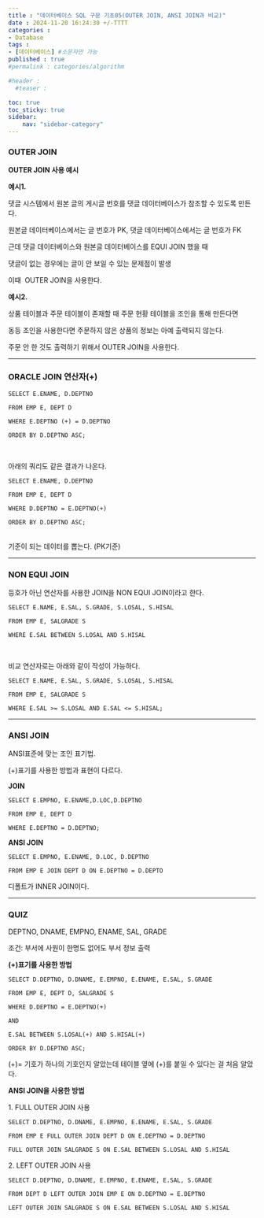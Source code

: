 ```yaml
---
title : "데이터베이스 SQL 구문 기초05(OUTER JOIN, ANSI JOIN과 비교)"
date : 2024-11-20 16:24:30 +/-TTTT
categories : 
- Database
tags : 
- [데이터베이스] #소문자만 가능
published : true
#permalink : categories/algorithm

#header :
  #teaser : 

toc: true
toc_sticky: true
sidebar:
    nav: "sidebar-category"
---
```


### OUTER JOIN

**OUTER JOIN 사용 예시**

**예시1.**

댓글 시스템에서 원본 글의 게시글 번호를 댓글 데이터베이스가 참조할 수 있도록 만든다.

원본글 데이터베이스에서는 글 번호가 PK, 댓글 데이터베이스에서는 글 번호가 FK

근데 댓글 데이터베이스와 원본글 데이터베이스를 EQUI JOIN 했을 때

댓글이 없는 경우에는 글이 안 보일 수 있는 문제점이 발생

이때  OUTER JOIN을 사용한다.

**예시2.**

상품 테이블과 주문 테이블이 존재할 때 주문 현황 테이블을 조인을 통해 만든다면

동등 조인을 사용한다면 주문하지 않은 상품의 정보는 아예 출력되지 않는다.

주문 안 한 것도 출력하기 위해서 OUTER JOIN을 사용한다.

* * *

### ORACLE JOIN 연산자(+)

```
SELECT E.ENAME, D.DEPTNO

FROM EMP E, DEPT D

WHERE E.DEPTNO (+) = D.DEPTNO

ORDER BY D.DEPTNO ASC;
```

&nbsp;

아래의 쿼리도 같은 결과가 나온다.

```
SELECT E.ENAME, D.DEPTNO

FROM EMP E, DEPT D

WHERE D.DEPTNO = E.DEPTNO(+)

ORDER BY D.DEPTNO ASC;
```

&nbsp;  
기준이 되는 데이터를 뽑는다. (PK기준)

* * *

### NON EQUI JOIN

등호가 아닌 연산자를 사용한 JOIN을 NON EQUI JOIN이라고 한다.

```
SELECT E.NAME, E.SAL, S.GRADE, S.LOSAL, S.HISAL

FROM EMP E, SALGRADE S

WHERE E.SAL BETWEEN S.LOSAL AND S.HISAL
```

&nbsp;

비교 연산자로는 아래와 같이 작성이 가능하다.

```
SELECT E.NAME, E.SAL, S.GRADE, S.LOSAL, S.HISAL

FROM EMP E, SALGRADE S

WHERE E.SAL >= S.LOSAL AND E.SAL <= S.HISAL;
```

* * *

### ANSI JOIN

ANSI표준에 맞는 조인 표기법.

(+)표기를 사용한 방법과 표현이 다르다.

**JOIN**

```
SELECT E.EMPNO, E.ENAME,D.LOC,D.DEPTNO

FROM EMP E, DEPT D

WHERE E.DEPTNO = D.DEPTNO;
```

**ANSI JOIN**

```
SELECT E.EMPNO, E.ENAME, D.LOC, D.DEPTNO

FROM EMP E JOIN DEPT D ON E.DEPTNO = D.DEPTO
```

디폴트가 INNER JOIN이다.

* * *

### QUIZ

DEPTNO, DNAME, EMPNO, ENAME, SAL, GRADE

조건: 부서에 사원이 한명도 없어도 부서 정보 출력

**(+)표기를 사용한 방법**

```
SELECT D.DEPTNO, D.DNAME, E.EMPNO, E.ENAME, E.SAL, S.GRADE

FROM EMP E, DEPT D, SALGRADE S

WHERE D.DEPTNO = E.DEPTNO(+)

AND

E.SAL BETWEEN S.LOSAL(+) AND S.HISAL(+)

ORDER BY D.DEPTNO ASC;
```

(+)= 기호가 하나의 기호인지 알았는데 테이블 옆에 (+)를 붙일 수 있다는 걸 처음 알았다.

**ANSI JOIN을 사용한 방법**

1\. FULL OUTER JOIN 사용

```
SELECT D.DEPTNO, D.DNAME, E.EMPNO, E.ENAME, E.SAL, S.GRADE

FROM EMP E FULL OUTER JOIN DEPT D ON E.DEPTNO = D.DEPTNO

FULL OUTER JOIN SALGRADE S ON E.SAL BETWEEN S.LOSAL AND S.HISAL
```

2\. LEFT OUTER JOIN 사용

```
SELECT D.DEPTNO, D.DNAME, E.EMPNO, E.ENAME, E.SAL, S.GRADE

FROM DEPT D LEFT OUTER JOIN EMP E ON D.DEPTNO = E.DEPTNO

LEFT OUTER JOIN SALGRADE S ON E.SAL BETWEEN S.LOSAL AND S.HISAL
```

&nbsp;